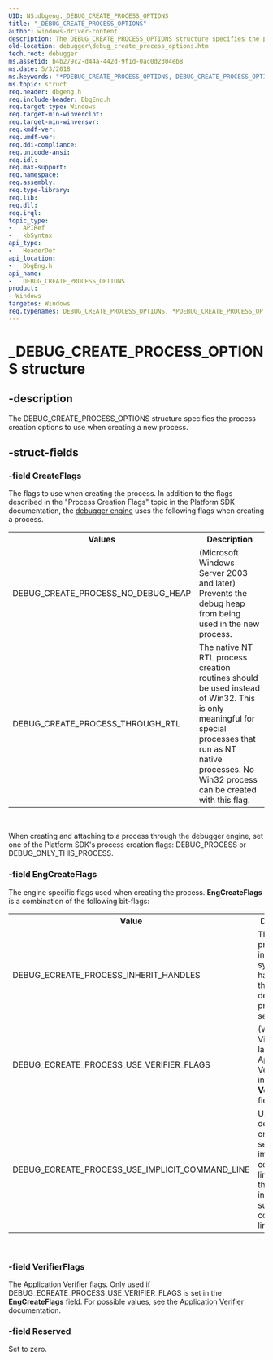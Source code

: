```yaml
---
UID: NS:dbgeng._DEBUG_CREATE_PROCESS_OPTIONS
title: "_DEBUG_CREATE_PROCESS_OPTIONS"
author: windows-driver-content
description: The DEBUG_CREATE_PROCESS_OPTIONS structure specifies the process creation options to use when creating a new process.
old-location: debugger\debug_create_process_options.htm
tech.root: debugger
ms.assetid: b4b279c2-d44a-442d-9f1d-0ac0d2304eb8
ms.date: 5/3/2018
ms.keywords: "*PDEBUG_CREATE_PROCESS_OPTIONS, DEBUG_CREATE_PROCESS_OPTIONS, DEBUG_CREATE_PROCESS_OPTIONS structure [Windows Debugging], PDEBUG_CREATE_PROCESS_OPTIONS, PDEBUG_CREATE_PROCESS_OPTIONS structure pointer [Windows Debugging], Structures_2dc7014a-a1c3-4d31-b754-834f5d06c482.xml, _DEBUG_CREATE_PROCESS_OPTIONS, dbgeng/DEBUG_CREATE_PROCESS_OPTIONS, dbgeng/PDEBUG_CREATE_PROCESS_OPTIONS, debugger.debug_create_process_options"
ms.topic: struct
req.header: dbgeng.h
req.include-header: DbgEng.h
req.target-type: Windows
req.target-min-winverclnt: 
req.target-min-winversvr: 
req.kmdf-ver: 
req.umdf-ver: 
req.ddi-compliance: 
req.unicode-ansi: 
req.idl: 
req.max-support: 
req.namespace: 
req.assembly: 
req.type-library: 
req.lib: 
req.dll: 
req.irql: 
topic_type:
-	APIRef
-	kbSyntax
api_type:
-	HeaderDef
api_location:
-	DbgEng.h
api_name:
-	DEBUG_CREATE_PROCESS_OPTIONS
product:
- Windows
targetos: Windows
req.typenames: DEBUG_CREATE_PROCESS_OPTIONS, *PDEBUG_CREATE_PROCESS_OPTIONS
---
```


# _DEBUG_CREATE_PROCESS_OPTIONS structure


## -description


The DEBUG_CREATE_PROCESS_OPTIONS structure specifies the process creation options to use when creating a new process.


## -struct-fields




### -field CreateFlags

The flags to use when creating the process.   In addition to the flags described in the "Process Creation Flags" topic in the Platform SDK documentation, the <a href="https://msdn.microsoft.com/fa52a1f0-9397-48a5-acbd-ce5347c0baef">debugger engine</a> uses the following flags when creating a process.

<table>
<tr>
<th>Values</th>
<th>Description</th>
</tr>
<tr>
<td>
DEBUG_CREATE_PROCESS_NO_DEBUG_HEAP

</td>
<td>
(Microsoft Windows Server 2003 and later)  Prevents the debug heap from being used in the new process.

</td>
</tr>
<tr>
<td>
DEBUG_CREATE_PROCESS_THROUGH_RTL

</td>
<td>
The native NT RTL process creation routines should be used instead of Win32.  This is only meaningful for special processes that run as NT native processes. No Win32 process can be created with this flag.

</td>
</tr>
</table>
 

When creating and attaching to a process through the debugger engine, set one of the Platform SDK's process creation flags: DEBUG_PROCESS or DEBUG_ONLY_THIS_PROCESS.


### -field EngCreateFlags

The engine specific flags used when creating the process.  <b>EngCreateFlags</b> is a combination of the following bit-flags:

<table>
<tr>
<th>Value</th>
<th>Description</th>
</tr>
<tr>
<td>
DEBUG_ECREATE_PROCESS_INHERIT_HANDLES

</td>
<td>
The new process will inherit system handles from the debugger or process server.

</td>
</tr>
<tr>
<td>
DEBUG_ECREATE_PROCESS_USE_VERIFIER_FLAGS

</td>
<td>
(Windows Vista and later)  Use Application Verifier flags in the <b>VerifierFlags</b> field.

</td>
</tr>
<tr>
<td>
DEBUG_ECREATE_PROCESS_USE_IMPLICIT_COMMAND_LINE

</td>
<td>
Use the debugger's or process server's implicit command line to start the process instead of a supplied command line.

</td>
</tr>
</table>
 


### -field VerifierFlags

The Application Verifier flags.  Only used if DEBUG_ECREATE_PROCESS_USE_VERIFIER_FLAGS is set in the <b>EngCreateFlags</b> field.  For possible values, see the <a href="https://msdn.microsoft.com/d3040254-aa9b-4aae-b850-966078df7988">Application Verifier</a> documentation. 


### -field Reserved

Set to zero.

